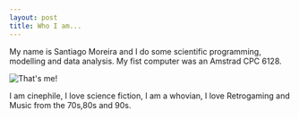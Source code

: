```yaml
---
layout: post
title: Who I am...
---
```


My name is Santiago Moreira and I do some scientific programming, modelling and data analysis.
My fist computer was an Amstrad CPC 6128.

![That's me!](https://avatars3.githubusercontent.com/u/6890978?v=3&s=460)

I am cinephile, I love science fiction, I am a whovian, I love Retrogaming and Music from the 70s,80s and 90s.  
